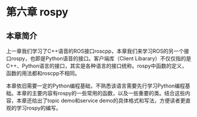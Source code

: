 # 第六章 rospy
## 本章简介
上一章我们学习了C++语音的ROS接口roscpp，本章我们来学习ROS的另一个接口rospy，也即是Python语音的接口。客户端库（Client Libarary）不仅仅指的是C++、Python语言的接口，其实是各种语言的接口统称。rospy中函数的定义，函数的用法都和roscpp不相同。


本章依旧需要一定的Python编程基础，不熟悉该语言需要先行学习Python编程基础。本章的主要内容有rospy的一些常用的函数，以及一些重要的类。结合这些内容，本章还给出了topic demo和service demo的具体格式和写法，方便读者更直观的学习rospy的编写。